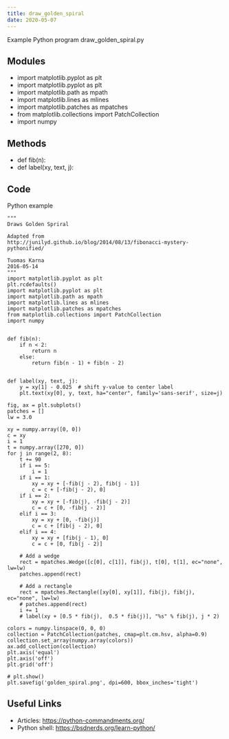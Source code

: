 ```yaml
---
title: draw_golden_spiral
date: 2020-05-07
---
```

Example Python program draw_golden_spiral.py

## Modules

* import matplotlib.pyplot as plt
* import matplotlib.pyplot as plt
* import matplotlib.path as mpath
* import matplotlib.lines as mlines
* import matplotlib.patches as mpatches
* from matplotlib.collections import PatchCollection
* import numpy

## Methods

* def fib(n):
* def label(xy, text, j):

## Code

Python example

    """
    Draws Golden Spriral
    
    Adapted from
    http://junilyd.github.io/blog/2014/08/13/fibonacci-mystery-pythonified/
    
    Tuomas Karna
    2016-05-14
    """
    import matplotlib.pyplot as plt
    plt.rcdefaults()
    import matplotlib.pyplot as plt
    import matplotlib.path as mpath
    import matplotlib.lines as mlines
    import matplotlib.patches as mpatches
    from matplotlib.collections import PatchCollection
    import numpy
    
    
    def fib(n):
        if n < 2:
            return n
        else:
            return fib(n - 1) + fib(n - 2)
    
    
    def label(xy, text, j):
        y = xy[1] - 0.025  # shift y-value to center label
        plt.text(xy[0], y, text, ha="center", family='sans-serif', size=j)
    
    fig, ax = plt.subplots()
    patches = []
    lw = 3.0
    
    xy = numpy.array([0, 0])
    c = xy
    i = 1
    t = numpy.array([270, 0])
    for j in range(2, 8):
        t += 90
        if i == 5:
            i = 1
        if i == 1:
            xy = xy + [-fib(j - 2), fib(j - 1)]
            c = c + [-fib(j - 2), 0]
        if i == 2:
            xy = xy + [-fib(j), -fib(j - 2)]
            c = c + [0, -fib(j - 2)]
        elif i == 3:
            xy = xy + [0, -fib(j)]
            c = c + [fib(j - 2), 0]
        elif i == 4:
            xy = xy + [fib(j - 1), 0]
            c = c + [0, fib(j - 2)]
    
        # Add a wedge
        rect = mpatches.Wedge([c[0], c[1]], fib(j), t[0], t[1], ec="none", lw=lw)
        patches.append(rect)
    
        # Add a rectangle
        rect = mpatches.Rectangle([xy[0], xy[1]], fib(j), fib(j), ec="none", lw=lw)
        # patches.append(rect)
        i += 1
        # label(xy + [0.5 * fib(j),  0.5 * fib(j)], "%s" % fib(j), j * 2)
    
    colors = numpy.linspace(0, 0, 0)
    collection = PatchCollection(patches, cmap=plt.cm.hsv, alpha=0.9)
    collection.set_array(numpy.array(colors))
    ax.add_collection(collection)
    plt.axis('equal')
    plt.axis('off')
    plt.grid('off')
    
    # plt.show()
    plt.savefig('golden_spiral.png', dpi=600, bbox_inches='tight')
    

## Useful Links

- Articles: https://python-commandments.org/
- Python shell: https://bsdnerds.org/learn-python/
